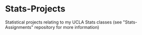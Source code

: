 # Stats-Projects
Statistical projects relating to my UCLA Stats classes (see "Stats-Assignments" repository for more information)
